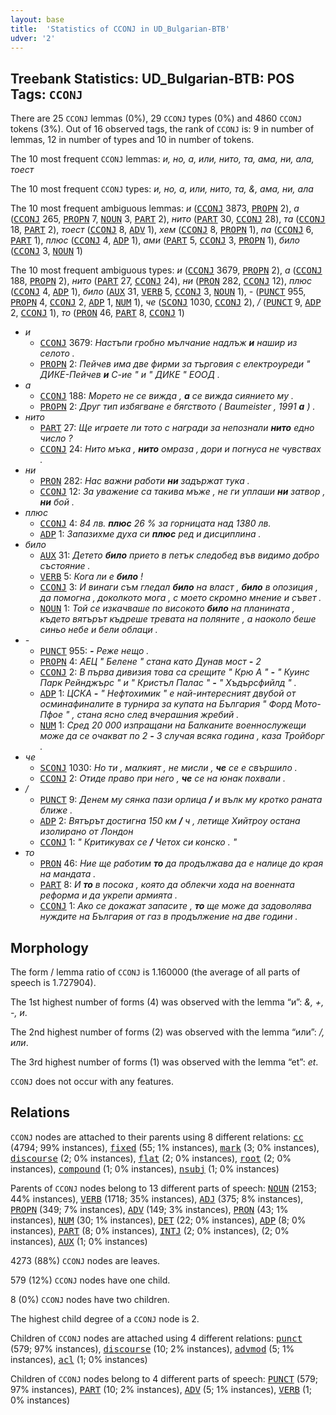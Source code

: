 ```yaml
---
layout: base
title:  'Statistics of CCONJ in UD_Bulgarian-BTB'
udver: '2'
---
```


## Treebank Statistics: UD_Bulgarian-BTB: POS Tags: `CCONJ`

There are 25 `CCONJ` lemmas (0%), 29 `CCONJ` types (0%) and 4860 `CCONJ` tokens (3%).
Out of 16 observed tags, the rank of `CCONJ` is: 9 in number of lemmas, 12 in number of types and 10 in number of tokens.

The 10 most frequent `CCONJ` lemmas: <em>и, но, а, или, нито, та, ама, ни, ала, тоест</em>

The 10 most frequent `CCONJ` types:  <em>и, но, а, или, нито, та, &, ама, ни, ала</em>

The 10 most frequent ambiguous lemmas: <em>и</em> (<tt><a href="bg_btb-pos-CCONJ.html">CCONJ</a></tt> 3873, <tt><a href="bg_btb-pos-PROPN.html">PROPN</a></tt> 2), <em>а</em> (<tt><a href="bg_btb-pos-CCONJ.html">CCONJ</a></tt> 265, <tt><a href="bg_btb-pos-PROPN.html">PROPN</a></tt> 7, <tt><a href="bg_btb-pos-NOUN.html">NOUN</a></tt> 3, <tt><a href="bg_btb-pos-PART.html">PART</a></tt> 2), <em>нито</em> (<tt><a href="bg_btb-pos-PART.html">PART</a></tt> 30, <tt><a href="bg_btb-pos-CCONJ.html">CCONJ</a></tt> 28), <em>та</em> (<tt><a href="bg_btb-pos-CCONJ.html">CCONJ</a></tt> 18, <tt><a href="bg_btb-pos-PART.html">PART</a></tt> 2), <em>тоест</em> (<tt><a href="bg_btb-pos-CCONJ.html">CCONJ</a></tt> 8, <tt><a href="bg_btb-pos-ADV.html">ADV</a></tt> 1), <em>хем</em> (<tt><a href="bg_btb-pos-CCONJ.html">CCONJ</a></tt> 8, <tt><a href="bg_btb-pos-PROPN.html">PROPN</a></tt> 1), <em>па</em> (<tt><a href="bg_btb-pos-CCONJ.html">CCONJ</a></tt> 6, <tt><a href="bg_btb-pos-PART.html">PART</a></tt> 1), <em>плюс</em> (<tt><a href="bg_btb-pos-CCONJ.html">CCONJ</a></tt> 4, <tt><a href="bg_btb-pos-ADP.html">ADP</a></tt> 1), <em>ами</em> (<tt><a href="bg_btb-pos-PART.html">PART</a></tt> 5, <tt><a href="bg_btb-pos-CCONJ.html">CCONJ</a></tt> 3, <tt><a href="bg_btb-pos-PROPN.html">PROPN</a></tt> 1), <em>било</em> (<tt><a href="bg_btb-pos-CCONJ.html">CCONJ</a></tt> 3, <tt><a href="bg_btb-pos-NOUN.html">NOUN</a></tt> 1)

The 10 most frequent ambiguous types:  <em>и</em> (<tt><a href="bg_btb-pos-CCONJ.html">CCONJ</a></tt> 3679, <tt><a href="bg_btb-pos-PROPN.html">PROPN</a></tt> 2), <em>а</em> (<tt><a href="bg_btb-pos-CCONJ.html">CCONJ</a></tt> 188, <tt><a href="bg_btb-pos-PROPN.html">PROPN</a></tt> 2), <em>нито</em> (<tt><a href="bg_btb-pos-PART.html">PART</a></tt> 27, <tt><a href="bg_btb-pos-CCONJ.html">CCONJ</a></tt> 24), <em>ни</em> (<tt><a href="bg_btb-pos-PRON.html">PRON</a></tt> 282, <tt><a href="bg_btb-pos-CCONJ.html">CCONJ</a></tt> 12), <em>плюс</em> (<tt><a href="bg_btb-pos-CCONJ.html">CCONJ</a></tt> 4, <tt><a href="bg_btb-pos-ADP.html">ADP</a></tt> 1), <em>било</em> (<tt><a href="bg_btb-pos-AUX.html">AUX</a></tt> 31, <tt><a href="bg_btb-pos-VERB.html">VERB</a></tt> 5, <tt><a href="bg_btb-pos-CCONJ.html">CCONJ</a></tt> 3, <tt><a href="bg_btb-pos-NOUN.html">NOUN</a></tt> 1), <em>-</em> (<tt><a href="bg_btb-pos-PUNCT.html">PUNCT</a></tt> 955, <tt><a href="bg_btb-pos-PROPN.html">PROPN</a></tt> 4, <tt><a href="bg_btb-pos-CCONJ.html">CCONJ</a></tt> 2, <tt><a href="bg_btb-pos-ADP.html">ADP</a></tt> 1, <tt><a href="bg_btb-pos-NUM.html">NUM</a></tt> 1), <em>че</em> (<tt><a href="bg_btb-pos-SCONJ.html">SCONJ</a></tt> 1030, <tt><a href="bg_btb-pos-CCONJ.html">CCONJ</a></tt> 2), <em>/</em> (<tt><a href="bg_btb-pos-PUNCT.html">PUNCT</a></tt> 9, <tt><a href="bg_btb-pos-ADP.html">ADP</a></tt> 2, <tt><a href="bg_btb-pos-CCONJ.html">CCONJ</a></tt> 1), <em>то</em> (<tt><a href="bg_btb-pos-PRON.html">PRON</a></tt> 46, <tt><a href="bg_btb-pos-PART.html">PART</a></tt> 8, <tt><a href="bg_btb-pos-CCONJ.html">CCONJ</a></tt> 1)


* <em>и</em>
  * <tt><a href="bg_btb-pos-CCONJ.html">CCONJ</a></tt> 3679: <em>Настъпи гробно мълчание надлъж <b>и</b> нашир из селото .</em>
  * <tt><a href="bg_btb-pos-PROPN.html">PROPN</a></tt> 2: <em>Пейчев има две фирми за търговия с електроуреди " ДИКЕ-Пейчев <b>и</b> С-ие " и " ДИКЕ " ЕООД .</em>
* <em>а</em>
  * <tt><a href="bg_btb-pos-CCONJ.html">CCONJ</a></tt> 188: <em>Морето не се вижда , <b>а</b> се вижда сиянието му .</em>
  * <tt><a href="bg_btb-pos-PROPN.html">PROPN</a></tt> 2: <em>Друг тип избягване е бягството ( Baumeister , 1991 <b>а</b> ) .</em>
* <em>нито</em>
  * <tt><a href="bg_btb-pos-PART.html">PART</a></tt> 27: <em>Ще играете ли тото с награди за непознали <b>нито</b> едно число ?</em>
  * <tt><a href="bg_btb-pos-CCONJ.html">CCONJ</a></tt> 24: <em>Нито мъка , <b>нито</b> омраза , дори и погнуса не чувствах .</em>
* <em>ни</em>
  * <tt><a href="bg_btb-pos-PRON.html">PRON</a></tt> 282: <em>Нас важни работи <b>ни</b> задържат тука .</em>
  * <tt><a href="bg_btb-pos-CCONJ.html">CCONJ</a></tt> 12: <em>За уважение са такива мъже , не ги уплаши <b>ни</b> затвор , <b>ни</b> бой .</em>
* <em>плюс</em>
  * <tt><a href="bg_btb-pos-CCONJ.html">CCONJ</a></tt> 4: <em>84 лв. <b>плюс</b> 26 % за горницата над 1380 лв.</em>
  * <tt><a href="bg_btb-pos-ADP.html">ADP</a></tt> 1: <em>Запазихме духа си <b>плюс</b> ред и дисциплина .</em>
* <em>било</em>
  * <tt><a href="bg_btb-pos-AUX.html">AUX</a></tt> 31: <em>Детето <b>било</b> прието в петък следобед във видимо добро състояние .</em>
  * <tt><a href="bg_btb-pos-VERB.html">VERB</a></tt> 5: <em>Кога ли е <b>било</b> !</em>
  * <tt><a href="bg_btb-pos-CCONJ.html">CCONJ</a></tt> 3: <em>И винаги съм гледал <b>било</b> на власт , <b>било</b> в опозиция , да помогна , доколкото мога , с моето скромно мнение и съвет .</em>
  * <tt><a href="bg_btb-pos-NOUN.html">NOUN</a></tt> 1: <em>Той се изкачваше по високото <b>било</b> на планината , където вятърът къдреше тревата на поляните , а наоколо беше синьо небе и бели облаци .</em>
* <em>-</em>
  * <tt><a href="bg_btb-pos-PUNCT.html">PUNCT</a></tt> 955: <em><b>-</b> Реже нещо .</em>
  * <tt><a href="bg_btb-pos-PROPN.html">PROPN</a></tt> 4: <em>АЕЦ " Белене " стана като Дунав мост <b>-</b> 2</em>
  * <tt><a href="bg_btb-pos-CCONJ.html">CCONJ</a></tt> 2: <em>В първа дивизия това са срещите " Крю А " <b>-</b> " Куинс Парк Рейнджърс " и " Кристъл Палас " <b>-</b> " Хъдърсфийлд " .</em>
  * <tt><a href="bg_btb-pos-ADP.html">ADP</a></tt> 1: <em>ЦСКА <b>-</b> " Нефтохимик " е най-интересният двубой от осминафиналите в турнира за купата на България " Форд Мото-Пфое " , стана ясно след вчерашния жребий .</em>
  * <tt><a href="bg_btb-pos-NUM.html">NUM</a></tt> 1: <em>Сред 20 000 изпращани на Балканите военнослужещи може да се очакват по 2 <b>-</b> 3 случая всяка година , каза Тройборг .</em>
* <em>че</em>
  * <tt><a href="bg_btb-pos-SCONJ.html">SCONJ</a></tt> 1030: <em>Но ти , малкият , не мисли , <b>че</b> се е свършило .</em>
  * <tt><a href="bg_btb-pos-CCONJ.html">CCONJ</a></tt> 2: <em>Отиде право при него , <b>че</b> се на юнак похвали .</em>
* <em>/</em>
  * <tt><a href="bg_btb-pos-PUNCT.html">PUNCT</a></tt> 9: <em>Денем му сянка пази орлица <b>/</b> и вълк му кротко раната ближе .</em>
  * <tt><a href="bg_btb-pos-ADP.html">ADP</a></tt> 2: <em>Вятърът достигна 150 км <b>/</b> ч , летище Хийтроу остана изолирано от Лондон</em>
  * <tt><a href="bg_btb-pos-CCONJ.html">CCONJ</a></tt> 1: <em>" Критикувах се <b>/</b> Четох си конско . "</em>
* <em>то</em>
  * <tt><a href="bg_btb-pos-PRON.html">PRON</a></tt> 46: <em>Ние ще работим <b>то</b> да продължава да е налице до края на мандата .</em>
  * <tt><a href="bg_btb-pos-PART.html">PART</a></tt> 8: <em>И <b>то</b> в посока , която да облекчи хода на военната реформа и да укрепи армията .</em>
  * <tt><a href="bg_btb-pos-CCONJ.html">CCONJ</a></tt> 1: <em>Ако се докажат запасите , <b>то</b> ще може да задоволява нуждите на България от газ в продължение на две години .</em>

## Morphology

The form / lemma ratio of `CCONJ` is 1.160000 (the average of all parts of speech is 1.727904).

The 1st highest number of forms (4) was observed with the lemma “и”: <em>&, +, -, и</em>.

The 2nd highest number of forms (2) was observed with the lemma “или”: <em>/, или</em>.

The 3rd highest number of forms (1) was observed with the lemma “et”: <em>et</em>.

`CCONJ` does not occur with any features.


## Relations

`CCONJ` nodes are attached to their parents using 8 different relations: <tt><a href="bg_btb-dep-cc.html">cc</a></tt> (4794; 99% instances), <tt><a href="bg_btb-dep-fixed.html">fixed</a></tt> (55; 1% instances), <tt><a href="bg_btb-dep-mark.html">mark</a></tt> (3; 0% instances), <tt><a href="bg_btb-dep-discourse.html">discourse</a></tt> (2; 0% instances), <tt><a href="bg_btb-dep-flat.html">flat</a></tt> (2; 0% instances), <tt><a href="bg_btb-dep-root.html">root</a></tt> (2; 0% instances), <tt><a href="bg_btb-dep-compound.html">compound</a></tt> (1; 0% instances), <tt><a href="bg_btb-dep-nsubj.html">nsubj</a></tt> (1; 0% instances)

Parents of `CCONJ` nodes belong to 13 different parts of speech: <tt><a href="bg_btb-pos-NOUN.html">NOUN</a></tt> (2153; 44% instances), <tt><a href="bg_btb-pos-VERB.html">VERB</a></tt> (1718; 35% instances), <tt><a href="bg_btb-pos-ADJ.html">ADJ</a></tt> (375; 8% instances), <tt><a href="bg_btb-pos-PROPN.html">PROPN</a></tt> (349; 7% instances), <tt><a href="bg_btb-pos-ADV.html">ADV</a></tt> (149; 3% instances), <tt><a href="bg_btb-pos-PRON.html">PRON</a></tt> (43; 1% instances), <tt><a href="bg_btb-pos-NUM.html">NUM</a></tt> (30; 1% instances), <tt><a href="bg_btb-pos-DET.html">DET</a></tt> (22; 0% instances), <tt><a href="bg_btb-pos-ADP.html">ADP</a></tt> (8; 0% instances), <tt><a href="bg_btb-pos-PART.html">PART</a></tt> (8; 0% instances), <tt><a href="bg_btb-pos-INTJ.html">INTJ</a></tt> (2; 0% instances),  (2; 0% instances), <tt><a href="bg_btb-pos-AUX.html">AUX</a></tt> (1; 0% instances)

4273 (88%) `CCONJ` nodes are leaves.

579 (12%) `CCONJ` nodes have one child.

8 (0%) `CCONJ` nodes have two children.

The highest child degree of a `CCONJ` node is 2.

Children of `CCONJ` nodes are attached using 4 different relations: <tt><a href="bg_btb-dep-punct.html">punct</a></tt> (579; 97% instances), <tt><a href="bg_btb-dep-discourse.html">discourse</a></tt> (10; 2% instances), <tt><a href="bg_btb-dep-advmod.html">advmod</a></tt> (5; 1% instances), <tt><a href="bg_btb-dep-acl.html">acl</a></tt> (1; 0% instances)

Children of `CCONJ` nodes belong to 4 different parts of speech: <tt><a href="bg_btb-pos-PUNCT.html">PUNCT</a></tt> (579; 97% instances), <tt><a href="bg_btb-pos-PART.html">PART</a></tt> (10; 2% instances), <tt><a href="bg_btb-pos-ADV.html">ADV</a></tt> (5; 1% instances), <tt><a href="bg_btb-pos-VERB.html">VERB</a></tt> (1; 0% instances)

